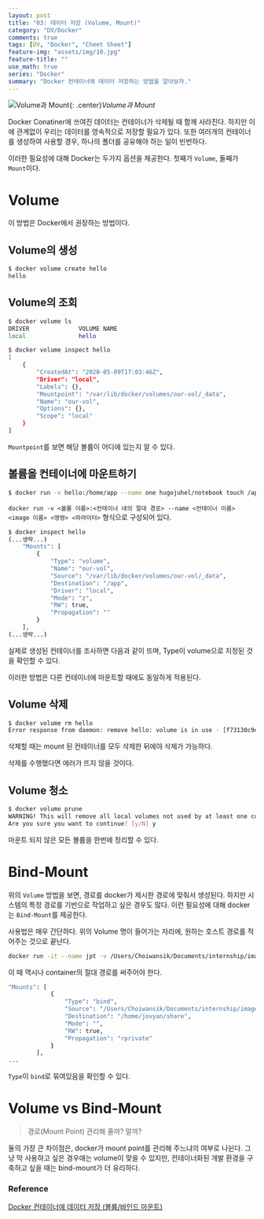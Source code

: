 ```yaml
---
layout: post
title: "03: 데이터 저장 (Volume, Mount)"
category: "DV/Docker"
comments: true
tags: [DV, "Docker", "Cheet Sheet"]
feature-img: "assets/img/10.jpg"
feature-title: ""
use_math: true
series: "Docker"
summary: "Docker 컨테이너에 데이터 저장하는 방법을 알아보자."
---
```


![Volume과 Mount](https://docs.docker.com/storage/images/types-of-mounts-volume.png){: .center}_Volume과 Mount_

Docker Conatiner에 쓰여진 데이터는 컨테이너가 삭제될 때 함께 사라진다. 하지만 이에 관계없이 우리는 데이터를 영속적으로 저장할 필요가 있다. 또한 여러개의 컨테이너를 생성하여 사용할 경우, 하나의 폴더를 공유해야 하는 일이 빈번하다.

이러한 필요성에 대해 Docker는 두가지 옵션을 제공한다. 첫째가 `Volume`, 둘째가 `Mount`이다.

# Volume

이 방법은 Docker에서 권장하는 방법이다.

## Volume의 생성

```bash
$ docker volume create hello
hello
```

## Volume의 조회

```bash
$ docker volume ls
DRIVER              VOLUME NAME
local               hello
```

```bash
$ docker volume inspect hello
[
    {
        "CreatedAt": "2020-05-09T17:03:46Z",
        "Driver": "local",
        "Labels": {},
        "Mountpoint": "/var/lib/docker/volumes/our-vol/_data",
        "Name": "our-vol",
        "Options": {},
        "Scope": "local"
    }
]
```

`Mountpoint`를 보면 해당 볼륨이 어디에 있는지 알 수 있다.

## 볼륨을 컨테이너에 마운트하기

```bash
$ docker run -v hello:/home/app --name one hugojuhel/notebook touch /app/test.txt
```

`docker run -v <볼륨 이름>:<컨테이너 내의 절대 경로> --name <컨테이너 이름> <image 이름> <명령> <파라미터>` 형식으로 구성되어 있다.

```bash
$ docker inspect hello
(...생략...)
    "Mounts": [
        {
            "Type": "volume",
            "Name": "our-vol",
            "Source": "/var/lib/docker/volumes/our-vol/_data",
            "Destination": "/app",
            "Driver": "local",
            "Mode": "z",
            "RW": true,
            "Propagation": ""
        }
    ],
(...생략...)
```

실제로 생성된 컨테이너를 조사하면 다음과 같이 뜨며, Type이 volume으로 지정된 것을 확인할 수 있다.

이러한 방법은 다른 컨테이너에 마운트할 때에도 동일하게 적용된다.

## Volume 삭제

```bash
$ docker volume rm hello
Error response from daemon: remove hello: volume is in use - [f73130c9dad14644ac46b89fe4018e561a7bcbfa4118d637949642d0d5d742e4, 666dda54f6be8ca852f3150b9741a9cab5a4659fa2e83fe6ca339550072c861ex]
```

삭제할 때는 mount 된 컨테이너를 모두 삭제한 뒤에야 삭제가 가능하다.

삭제를 수행했다면 에러가 뜨지 않을 것이다.

## Volume 청소

```bash
$ docker volume prune
WARNING! This will remove all local volumes not used by at least one container.
Are you sure you want to continue? [y/N] y
```

마운트 되지 않은 모든 볼륨을 한번에 정리할 수 있다.

# Bind-Mount

위의 `Volume` 방법을 보면, 경로를 docker가 제시한 경로에 맞춰서 생성된다. 하지만 시스템의 특정 경로를 기반으로 작업하고 싶은 경우도 많다. 이런 필요성에 대해 docker는 `Bind-Mount`를 제공한다.

사용법은 매우 간단하다. 위의 Volume 명이 들어가는 자리에, 원하는 호스트 경로를 적어주는 것으로 끝난다.

```bash
docker run -it --name jpt -v /Users/Choiwansik/Documents/internship/image_processing/share:/home/jovyan/share -p 28888:8888 hugojuhel/notebook /bin/bash
```

이 때 역시나 container의 절대 경로를 써주어야 한다.

```bash
"Mounts": [
            {
                "Type": "bind",
                "Source": "/Users/Choiwansik/Documents/internship/image_processing/share",
                "Destination": "/home/jovyan/share",
                "Mode": "",
                "RW": true,
                "Propagation": "rprivate"
            }
        ],
...
```

`Type`이 `bind`로 묶여있음을 확인할 수 있다.

# Volume vs Bind-Mount

> 경로(Mount Point) 관리해 줄까? 말까?

둘의 가장 큰 차이점은, docker가 mount point를 관리해 주느냐의 여부로 나뉜다. 그냥 막 사용하고 싶은 경우애는 volume이 맞을 수 있지만, 컨테이너화된 개발 환경을 구축하고 싶을 때는 bind-mount가 더 유리하다.

### Reference

[Docker 컨테이너에 데이터 저장 (볼륨/바인드 마운트)](https://www.daleseo.com/docker-volumes-bind-mounts/)
